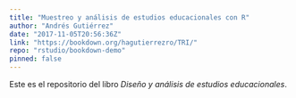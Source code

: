 ```yaml
---
title: "Muestreo y análisis de estudios educacionales con R"
author: "Andrés Gutiérrez"
date: "2017-11-05T20:56:36Z"
link: "https://bookdown.org/hagutierrezro/TRI/"
repo: "rstudio/bookdown-demo"
pinned: false
---
```


Este es el repositorio del libro <em>Diseño y análisis de estudios educacionales</em>.

